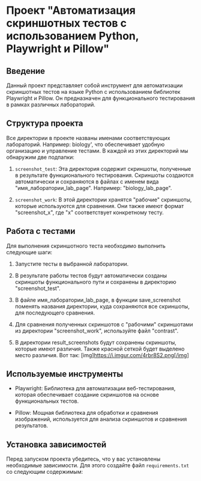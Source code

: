 # Проект "Автоматизация скриншотных тестов с использованием Python, Playwright и Pillow"

## Введение

Данный проект представляет собой инструмент для автоматизации скриншотных тестов на языке Python с использованием библиотек Playwright и Pillow. Он предназначен для функционального тестирования в рамках различных лабораторий.

## Структура проекта

Все директории в проекте названы именами соответствующих лабораторий. Например: biology', что обеспечивает удобную организацию и управление тестами. В каждой из этих директорий мы обнаружим две подпапки:

1. `screenshot_test`: Эта директория содержит скриншоты, полученные в результате функционального тестирования. Скриншоты создаются автоматически и сохраняются в файлах с именем вида "имя_лаборатории_lab_page". Например: "biology_lab_page".

2. `screenshot_work`: В этой директории хранятся "рабочие" скриншоты, которые используются для сравнения. Они также имеют формат "screenshot_x", где "x" соответствует конкретному тесту.

## Работа с тестами

Для выполнения скриншотного теста необходимо выполнить следующие шаги:

1. Запустите тесты в выбранной лаборатории.

2. В результате работы тестов будут автоматически созданы скриншоты функционального пути и сохранены в директорию "screenshot_test".

3. В файле имя_лаборатории_lab_page, в функции save_screenshot поменять названия директории, куда сохраняются все скриншоты, для последующего сравнения.

4. Для сравнения полученных скриншотов с "рабочими" скриншотами из директории "screenshot_work", используйте файл "contrast".

5. В директории result_screenshots будут сохранены скриншоты, которые имеют различия.
Также красной сеткой будет выделено место различия. Вот так: [img]https://i.imgur.com/4rbr8S2.png[/img]

## Используемые инструменты

- Playwright: Библиотека для автоматизации веб-тестирования, которая обеспечивает создание скриншотов на основе функциональных тестов.

- Pillow: Мощная библиотека для обработки и сравнения изображений, используется для анализа скриншотов и сравнения результатов.

## Установка зависимостей

Перед запуском проекта убедитесь, что у вас установлены необходимые зависимости. Для этого создайте файл `requirements.txt` со следующим содержимым:
